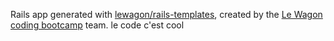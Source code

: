 Rails app generated with [lewagon/rails-templates](https://github.com/lewagon/rails-templates), created by the [Le Wagon coding bootcamp](https://www.lewagon.com) team.
le code c'est cool
